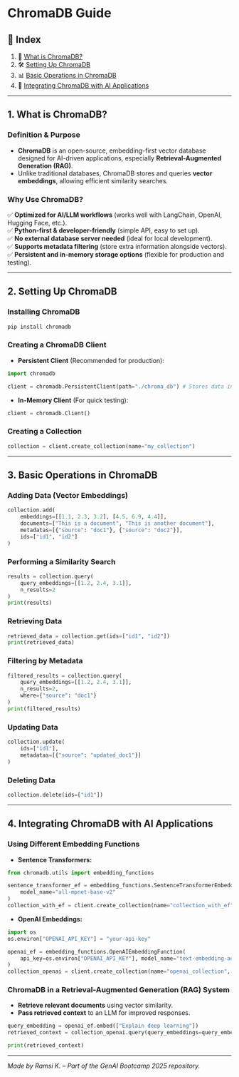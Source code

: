 # **ChromaDB Guide**

## 📌 Index

1. 🔹 [What is ChromaDB?](#1-what-is-chromadb)
2. 🛠️ [Setting Up ChromaDB](#2-setting-up-chromadb)
3. 📊 [Basic Operations in ChromaDB](#3-basic-operations-in-chromadb)
4. 🔗 [Integrating ChromaDB with AI Applications](#4-integrating-chromadb-with-ai-applications)

---

## **1. What is ChromaDB?**

### **Definition & Purpose**

- **ChromaDB** is an open-source, embedding-first vector database designed for AI-driven applications, especially **Retrieval-Augmented Generation (RAG)**.
- Unlike traditional databases, ChromaDB stores and queries **vector embeddings**, allowing efficient similarity searches.

### **Why Use ChromaDB?**

✅ **Optimized for AI/LLM workflows** (works well with LangChain, OpenAI, Hugging Face, etc.).  
✅ **Python-first & developer-friendly** (simple API, easy to set up).  
✅ **No external database server needed** (ideal for local development).  
✅ **Supports metadata filtering** (store extra information alongside vectors).  
✅ **Persistent and in-memory storage options** (flexible for production and testing).

---

## **2. Setting Up ChromaDB**

### **Installing ChromaDB**

```bash
pip install chromadb
```

### **Creating a ChromaDB Client**

- **Persistent Client** (Recommended for production):

```python
import chromadb

client = chromadb.PersistentClient(path="./chroma_db") # Stores data in ./chroma_db
```

- **In-Memory Client** (For quick testing):

```python
client = chromadb.Client()
```

### **Creating a Collection**

```python
collection = client.create_collection(name="my_collection")
```

---

## **3. Basic Operations in ChromaDB**

### **Adding Data (Vector Embeddings)**

```python
collection.add(
    embeddings=[[1.1, 2.3, 3.2], [4.5, 6.9, 4.4]],
    documents=["This is a document", "This is another document"],
    metadatas=[{"source": "doc1"}, {"source": "doc2"}],
    ids=["id1", "id2"]
)
```

### **Performing a Similarity Search**

```python
results = collection.query(
    query_embeddings=[[1.2, 2.4, 3.1]],
    n_results=2
)
print(results)
```

### **Retrieving Data**

```python
retrieved_data = collection.get(ids=["id1", "id2"])
print(retrieved_data)
```

### **Filtering by Metadata**

```python
filtered_results = collection.query(
    query_embeddings=[[1.2, 2.4, 3.1]],
    n_results=2,
    where={"source": "doc1"}
)
print(filtered_results)
```

### **Updating Data**

```python
collection.update(
    ids=["id1"],
    metadatas=[{"source": "updated_doc1"}]
)
```

### **Deleting Data**

```python
collection.delete(ids=["id1"])
```

---

## **4. Integrating ChromaDB with AI Applications**

### **Using Different Embedding Functions**

- **Sentence Transformers:**

```python
from chromadb.utils import embedding_functions

sentence_transformer_ef = embedding_functions.SentenceTransformerEmbeddingFunction(
    model_name="all-mpnet-base-v2"
)
collection_with_ef = client.create_collection(name="collection_with_ef", embedding_function=sentence_transformer_ef)
```

- **OpenAI Embeddings:**

```python
import os
os.environ["OPENAI_API_KEY"] = "your-api-key"

openai_ef = embedding_functions.OpenAIEmbeddingFunction(
    api_key=os.environ["OPENAI_API_KEY"], model_name="text-embedding-ada-002"
)
collection_openai = client.create_collection(name="openai_collection", embedding_function=openai_ef)
```

### **ChromaDB in a Retrieval-Augmented Generation (RAG) System**

- **Retrieve relevant documents** using vector similarity.
- **Pass retrieved context** to an LLM for improved responses.

```python
query_embedding = openai_ef.embed(["Explain deep learning"])
retrieved_context = collection_openai.query(query_embeddings=query_embedding, n_results=3)

print(retrieved_context)
```

---

_Made by Ramsi K. – Part of the GenAI Bootcamp 2025 repository._
